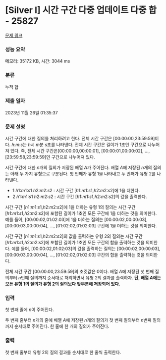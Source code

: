 # [Silver I] 시간 구간 다중 업데이트 다중 합 - 25827 

[문제 링크](https://www.acmicpc.net/problem/25827) 

### 성능 요약

메모리: 35172 KB, 시간: 3044 ms

### 분류

누적 합

### 제출 일자

2023년 11월 26일 01:35:37

### 문제 설명

<p>시간 구간에 대한 질의를 처리하려고 한다. 전체 시간 구간은 [00:00:00,23:59:59]이다. <em>h</em>:<em>m</em>:<em>s</em>는 <em>h</em>시 <em>m</em>분 <em>s</em>초를 나타낸다. 전체 시간 구간은 길이가 1초인 구간으로 나누어져 있다. 즉, 전체 시간 구간은[00:00:00,00:00:01], [00:00:01,00:00:02], ..., [23:59:58,23:59:59]인 구간으로 나누어져 있다.</p>

<p>시간 구간에 대한 <em>n</em>개의 질의가 저장된 배열 <em>A</em>가 주어진다. 배열 <em>A</em>에 저장된 <em>n</em>개의 질의는 아래 두 가지 유형으로 구분된다. 첫 번째가 유형 1을 나타내고 두 번째가 유형 2를 나타낸다.</p>

<ul>
	<li>1 <em>h</em>1:<em>m</em>1:<em>s</em>1 <em>h</em>2:<em>m</em>2:<em>s</em>2 : 시간 구간 [<em>h</em>1:<em>m</em>1:<em>s</em>1,<em>h</em>2:<em>m</em>2:<em>s</em>2]에 1을 더한다.</li>
	<li>2 <em>h</em>1:<em>m</em>1:<em>s</em>1 <em>h</em>2:<em>m</em>2:<em>s</em>2 : 시간 구간 [<em>h</em>1:<em>m</em>1:<em>s</em>1,<em>h</em>2:<em>m</em>2:<em>s</em>2]의 값을 출력한다.</li>
</ul>

<p>시간 구간 [<em>h</em>1:<em>m</em>1:<em>s</em>1,<em>h</em>2:<em>m</em>2:<em>s</em>2]에 1을 더하는 유형 1의 질의는 시간 구간 [<em>h</em>1:<em>m</em>1:<em>s</em>1,<em>h</em>2:<em>m</em>2:<em>s</em>2]에 포함된 길이가 1초인 모든 구간에 1을 더하는 것을 의미한다. 예를 들어, [00:00:02,01:02:03]에 1을 더하는 질의는 [00:00:02,00:00:03], [00:00:03,00:00:04], ..., [01:02:02,01:02:03] 구간에 1을 더하는 것을 의미한다.</p>

<p>시간 구간 [<em>h</em>1:<em>m</em>1:<em>s</em>1,<em>h</em>2:<em>m</em>2:<em>s</em>2]의 값을 출력하는 유형 2의 질의는 시간 구간 [<em>h</em>1:<em>m</em>1:<em>s</em>1,<em>h</em>2:<em>m</em>2:<em>s</em>2]에 포함된 길이가 1초인 모든 구간의 합을 출력하는 것을 의미한다. 예를 들어, [00:00:02,01:02:03]의 값을 출력하는 질의는 [00:00:02,00:00:03], [00:00:03,00:00:04], ..., [01:02:02,01:02:03] 구간의 합을 출력하는 것을 의미한다.</p>

<p>전체 시간 구간 [00:00:00,23:59:59]의 초깃값은 0이다. 배열 <em>A</em>에 저장된 첫 번째 질의부터 <em>n</em>번째 질의까지 순서대로 처리하면서 유형 2의 결과를 출력하자. <strong>단, 배열 <em>A</em>에는 모든 유형 1의 질의가 유형 2의 질의보다 앞부분에 저장되어 있다.</strong></p>

### 입력 

 <p>첫 번째 줄에 <em>n</em>이 주어진다.</p>

<p>두 번째 줄부터 <em>n</em>개의 줄에 배열 <em>A</em>에 저장된 <em>n</em>개의 질의가 첫 번째 질의부터 <em>n</em>번째 질의까지 순서대로 주어진다. 한 줄에 한 개의 질의가 주어진다.</p>

### 출력 

 <p>첫 번째 줄부터 유형 2의 질의 결과를 순서대로 한 줄씩 출력한다.</p>

